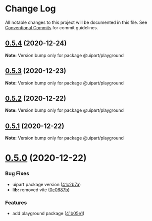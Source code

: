 # Change Log

All notable changes to this project will be documented in this file.
See [Conventional Commits](https://conventionalcommits.org) for commit guidelines.

## [0.5.4](https://github.com/5cube/uipart/compare/v0.5.3...v0.5.4) (2020-12-24)

**Note:** Version bump only for package @uipart/playground





## [0.5.3](https://github.com/5cube/uipart/compare/v0.5.2...v0.5.3) (2020-12-23)

**Note:** Version bump only for package @uipart/playground





## [0.5.2](https://github.com/5cube/uipart/compare/v0.5.1...v0.5.2) (2020-12-22)

**Note:** Version bump only for package @uipart/playground





## [0.5.1](https://github.com/5cube/uipart/compare/v0.5.0...v0.5.1) (2020-12-22)

**Note:** Version bump only for package @uipart/playground





# [0.5.0](https://github.com/5cube/uipart/compare/v0.4.0...v0.5.0) (2020-12-22)


### Bug Fixes

* uipart package version ([41c2b7a](https://github.com/5cube/uipart/commit/41c2b7a27c74fb516df31922787c3d7961d848bb))
* **lib:** removed vite ([0c0687b](https://github.com/5cube/uipart/commit/0c0687bbe61ac56b121f70a539d6d72ce6abdc65))


### Features

* add playground package ([41b05e1](https://github.com/5cube/uipart/commit/41b05e1e7b7d7ec09b40633c81ef3d36baaade46))
